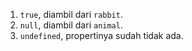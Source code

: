 
1. `true`, diambil dari `rabbit`.
2. `null`, diambil dari `animal`.
3. `undefined`, propertinya sudah tidak ada.
